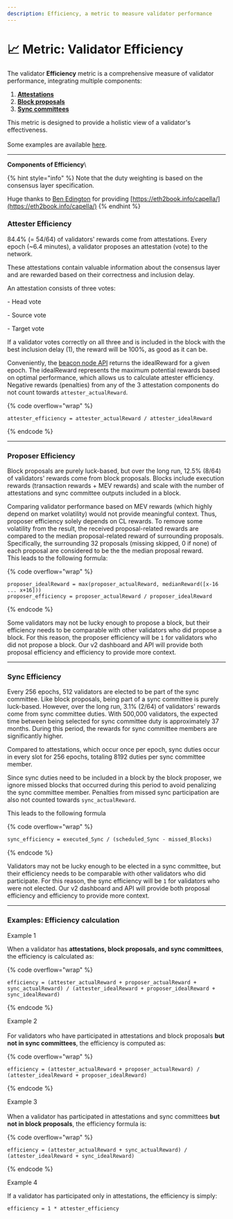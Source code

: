 ```yaml
---
description: Efficiency, a metric to measure validator performance
---
```


# 📈 Metric: Validator Efficiency

The validator **Efficiency** metric is a comprehensive measure of validator performance, integrating multiple components:&#x20;

1. [**Attestations**](metric-validator-efficiency.md#attester-efficiency)
2. [**Block proposals**](metric-validator-efficiency.md#proposer-efficiency)
3. [**Sync committees**](metric-validator-efficiency.md#sync-efficiency)

This metric is designed to provide a holistic view of a validator's effectiveness. \
\
Some examples are available [here](metric-validator-efficiency.md#examples-efficiency-calculation).

***

**Components of Efficiency**\



{% hint style="info" %}
Note that the duty weighting is based on the consensus layer specification.&#x20;

Huge thanks to [Ben Edington](https://x.com/benjaminion\_xyz) for providing [https://eth2book.info/capella/](https://eth2book.info/capella/)
{% endhint %}

### **Attester Efficiency** 

84.4% (= 54/64)  of validators' rewards come from attestations. Every epoch (\~6.4 minutes), a validator proposes an attestation (vote) to the network.&#x20;

These attestations contain valuable information about the consensus layer and are rewarded based on their correctness and inclusion delay.

An attestation consists of three votes:

\- Head vote

\- Source vote

\- Target vote

If a validator votes correctly on all three and is included in the block with the best inclusion delay (1), the reward will be 100%, as good as it can be.

Conveniently, the [beacon node API](https://ethereum.github.io/beacon-APIs/#/Rewards/getAttestationsRewards) returns the idealReward for a given epoch. The idealReward represents the maximum potential rewards based on optimal performance, which allows us to calculate attester efficiency. Negative rewards (penalties) from any of the 3 attestation components do not count towards `attester_actualReward`.

{% code overflow="wrap" %}
```
attester_efficiency = attester_actualReward / attester_idealReward
```
{% endcode %}



***

### Proposer Efficiency

Block proposals are purely luck-based, but over the long run, 12.5% (8/64) of validators' rewards come from block proposals. Blocks include execution rewards (transaction rewards + MEV rewards) and scale with the number of attestations and sync committee outputs included in a block.

Comparing validator performance based on MEV rewards (which highly depend on market volatility) would not provide meaningful context. Thus, proposer efficiency solely depends on CL rewards. To remove some volatility from the result, the received proposal-related rewards are compared to the median proposal-related reward of surrounding proposals. Specifically, the surrounding 32 proposals (missing skipped, 0 if none) of each proposal are considered to be the the median proposal reward.
\
This leads to the following formula:

{% code overflow="wrap" %}
```
proposer_idealReward = max(proposer_actualReward, medianReward([x-16 ... x+16]))
proposer_efficiency = proposer_actualReward / proposer_idealReward
```
{% endcode %}

Some validators may not be lucky enough to propose a block, but their efficiency needs to be comparable with other validators who did propose a block. For this reason, the proposer efficiency will be `1` for validators who did not propose a block. Our v2 dashboard and API will provide both proposal efficiency and efficiency to provide more context.

***

### Sync Efficiency

Every 256 epochs, 512 validators are elected to be part of the sync committee. Like block proposals, being part of a sync committee is purely luck-based. However, over the long run, 3.1% (2/64) of validators' rewards come from sync committee duties. With 500,000 validators, the expected time between being selected for sync committee duty is approximately 37 months. During this period, the rewards for sync committee members are significantly higher.

Compared to attestations, which occur once per epoch, sync duties occur in every slot for 256 epochs, totaling 8192 duties per sync committee member.

Since sync duties need to be included in a block by the block proposer, we ignore missed blocks that occurred during this period to avoid penalizing the sync committee member. Penalties from missed sync participation are also not counted towards `sync_actualReward`.



This leads to the following formula

{% code overflow="wrap" %}
```html
sync_efficiency = executed_Sync / (scheduled_Sync - missed_Blocks)
```
{% endcode %}

Validators may not be lucky enough to be elected in a sync committee, but their efficiency needs to be comparable with other validators who did participate. For this reason, the sync efficiency will be `1` for validators who were not elected. Our v2 dashboard and API will provide both proposal efficiency and efficiency to provide more context.



***

### Examples: Efficiency calculation



Example 1

When a validator has **attestations, block proposals, and sync committees**, the efficiency is calculated as:

{% code overflow="wrap" %}
```
efficiency = (attester_actualReward + proposer_actualReward + sync_actualReward) / (attester_idealReward + proposer_idealReward + sync_idealReward)
```
{% endcode %}



Example 2\
\
For validators who have participated in attestations and block proposals **but not in sync committees**, the efficiency is computed as:

{% code overflow="wrap" %}
```
efficiency = (attester_actualReward + proposer_actualReward) / (attester_idealReward + proposer_idealReward)
```
{% endcode %}



Example 3\
\
When a validator has participated in attestations and sync committees **but not in block proposals**, the efficiency formula is:

{% code overflow="wrap" %}
```
efficiency = (attester_actualReward + sync_actualReward) / (attester_idealReward + sync_idealReward)
```
{% endcode %}



Example 4

If a validator has participated only in attestations, the efficiency is simply:

```
efficiency = 1 * attester_efficiency
```





